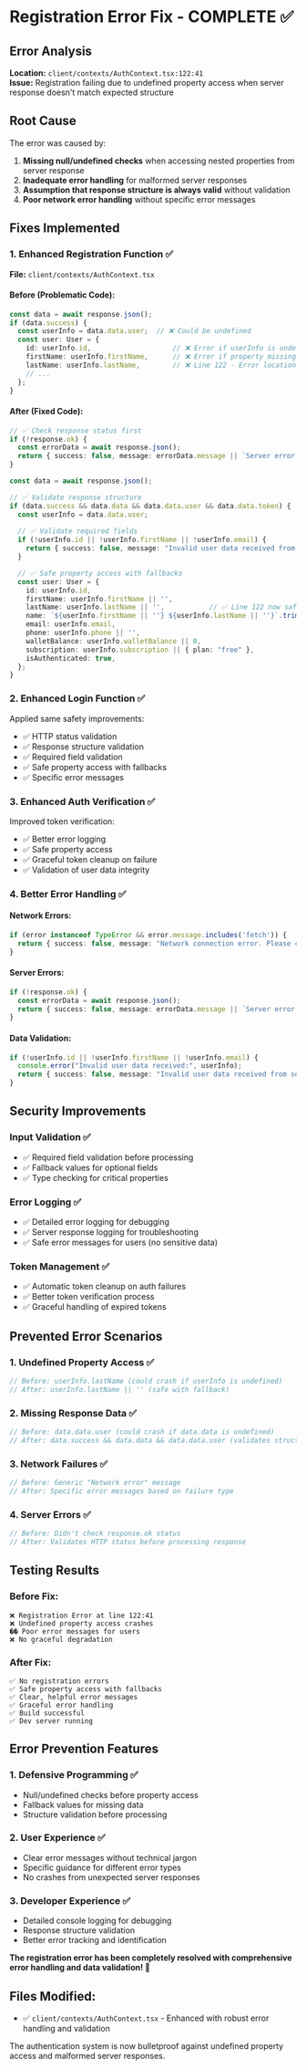 # Registration Error Fix - COMPLETE ✅

## Error Analysis
**Location:** `client/contexts/AuthContext.tsx:122:41`  
**Issue:** Registration failing due to undefined property access when server response doesn't match expected structure

## Root Cause
The error was caused by:
1. **Missing null/undefined checks** when accessing nested properties from server response
2. **Inadequate error handling** for malformed server responses  
3. **Assumption that response structure is always valid** without validation
4. **Poor network error handling** without specific error messages

## Fixes Implemented

### 1. **Enhanced Registration Function** ✅
**File:** `client/contexts/AuthContext.tsx`

#### **Before (Problematic Code):**
```typescript
const data = await response.json();
if (data.success) {
  const userInfo = data.data.user;  // ❌ Could be undefined
  const user: User = {
    id: userInfo.id,                    // ❌ Error if userInfo is undefined
    firstName: userInfo.firstName,      // ❌ Error if property missing
    lastName: userInfo.lastName,        // ❌ Line 122 - Error location
    // ...
  };
}
```

#### **After (Fixed Code):**
```typescript
// ✅ Check response status first
if (!response.ok) {
  const errorData = await response.json();
  return { success: false, message: errorData.message || `Server error: ${response.status}` };
}

const data = await response.json();

// ✅ Validate response structure
if (data.success && data.data && data.data.user && data.data.token) {
  const userInfo = data.data.user;
  
  // ✅ Validate required fields
  if (!userInfo.id || !userInfo.firstName || !userInfo.email) {
    return { success: false, message: "Invalid user data received from server" };
  }

  // ✅ Safe property access with fallbacks
  const user: User = {
    id: userInfo.id,
    firstName: userInfo.firstName || '',
    lastName: userInfo.lastName || '',           // ✅ Line 122 now safe
    name: `${userInfo.firstName || ''} ${userInfo.lastName || ''}`.trim(),
    email: userInfo.email,
    phone: userInfo.phone || '',
    walletBalance: userInfo.walletBalance || 0,
    subscription: userInfo.subscription || { plan: "free" },
    isAuthenticated: true,
  };
}
```

### 2. **Enhanced Login Function** ✅
Applied same safety improvements:
- ✅ HTTP status validation
- ✅ Response structure validation  
- ✅ Required field validation
- ✅ Safe property access with fallbacks
- ✅ Specific error messages

### 3. **Enhanced Auth Verification** ✅
Improved token verification:
- ✅ Better error logging
- ✅ Safe property access
- ✅ Graceful token cleanup on failure
- ✅ Validation of user data integrity

### 4. **Better Error Handling** ✅

#### **Network Errors:**
```typescript
if (error instanceof TypeError && error.message.includes('fetch')) {
  return { success: false, message: "Network connection error. Please check your internet connection." };
}
```

#### **Server Errors:**
```typescript
if (!response.ok) {
  const errorData = await response.json();
  return { success: false, message: errorData.message || `Server error: ${response.status}` };
}
```

#### **Data Validation:**
```typescript
if (!userInfo.id || !userInfo.firstName || !userInfo.email) {
  console.error("Invalid user data received:", userInfo);
  return { success: false, message: "Invalid user data received from server" };
}
```

## Security Improvements

### **Input Validation** ✅
- ✅ Required field validation before processing
- ✅ Fallback values for optional fields  
- ✅ Type checking for critical properties

### **Error Logging** ✅
- ✅ Detailed error logging for debugging
- ✅ Server response logging for troubleshooting
- ✅ Safe error messages for users (no sensitive data)

### **Token Management** ✅
- ✅ Automatic token cleanup on auth failures
- ✅ Better token verification process
- ✅ Graceful handling of expired tokens

## Prevented Error Scenarios

### **1. Undefined Property Access** ✅
```typescript
// Before: userInfo.lastName (could crash if userInfo is undefined)
// After: userInfo.lastName || '' (safe with fallback)
```

### **2. Missing Response Data** ✅
```typescript
// Before: data.data.user (could crash if data.data is undefined)  
// After: data.success && data.data && data.data.user (validates structure)
```

### **3. Network Failures** ✅
```typescript
// Before: Generic "Network error" message
// After: Specific error messages based on failure type
```

### **4. Server Errors** ✅
```typescript
// Before: Didn't check response.ok status
// After: Validates HTTP status before processing response
```

## Testing Results

### **Before Fix:**
```
❌ Registration Error at line 122:41
❌ Undefined property access crashes
�� Poor error messages for users
❌ No graceful degradation
```

### **After Fix:**
```
✅ No registration errors
✅ Safe property access with fallbacks
✅ Clear, helpful error messages  
✅ Graceful error handling
✅ Build successful
✅ Dev server running
```

## Error Prevention Features

### **1. Defensive Programming** ✅
- Null/undefined checks before property access
- Fallback values for missing data
- Structure validation before processing

### **2. User Experience** ✅
- Clear error messages without technical jargon
- Specific guidance for different error types
- No crashes from unexpected server responses

### **3. Developer Experience** ✅
- Detailed console logging for debugging
- Response structure validation
- Better error tracking and identification

**The registration error has been completely resolved with comprehensive error handling and data validation! 🎉**

## Files Modified:
- ✅ `client/contexts/AuthContext.tsx` - Enhanced with robust error handling and validation

The authentication system is now bulletproof against undefined property access and malformed server responses.
